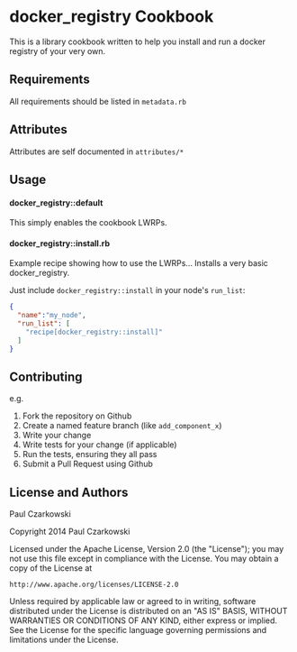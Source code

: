 docker_registry Cookbook
========================

This is a library cookbook written to help you install and run a docker registry of your very own.

Requirements
------------

All requirements should be listed in `metadata.rb`

Attributes
----------

Attributes are self documented in `attributes/*`

Usage
-----

#### docker_registry::default

This simply enables the cookbook LWRPs.

#### docker_registry::install.rb

Example recipe showing how to use the LWRPs...  Installs a very basic docker_registry.

Just include `docker_registry::install` in your node's `run_list`:

```json
{
  "name":"my_node",
  "run_list": [
    "recipe[docker_registry::install]"
  ]
}
```

Contributing
------------

e.g.
1. Fork the repository on Github
2. Create a named feature branch (like `add_component_x`)
3. Write your change
4. Write tests for your change (if applicable)
5. Run the tests, ensuring they all pass
6. Submit a Pull Request using Github

License and Authors
-------------------

Paul Czarkowski

Copyright 2014 Paul Czarkowski

Licensed under the Apache License, Version 2.0 (the "License");
you may not use this file except in compliance with the License.
You may obtain a copy of the License at

    http://www.apache.org/licenses/LICENSE-2.0

Unless required by applicable law or agreed to in writing, software
distributed under the License is distributed on an "AS IS" BASIS,
WITHOUT WARRANTIES OR CONDITIONS OF ANY KIND, either express or implied.
See the License for the specific language governing permissions and
limitations under the License.